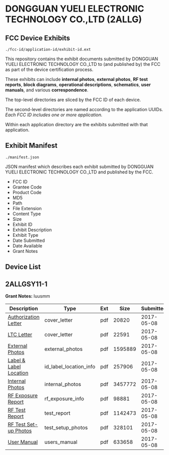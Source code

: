 # DONGGUAN YUELI ELECTRONIC TECHNOLOGY CO.,LTD (2ALLG)
## FCC Device Exhibits

```
./fcc-id/application-id/exhibit-id.ext
```

This repository contains the exhibit documents submitted by DONGGUAN YUELI ELECTRONIC TECHNOLOGY CO.,LTD to (and published by) the FCC as part of the device certification process.

These exhibits can include **internal photos**, **external photos**, **RF test reports**, **block diagrams**, **operational descriptions**, **schematics**, **user manuals**, and various **correspondence**.

The top-level directories are sliced by the FCC ID of each device.

The second-level directories are named according to the application UUIDs. *Each FCC ID includes one or more application.*

Within each application directory are the exhibits submitted with that application. 

## Exhibit Manifest

```
./manifest.json
```

JSON manifest which describes each exhibit submitted by DONGGUAN YUELI ELECTRONIC TECHNOLOGY CO.,LTD and published by the FCC.

- FCC ID
- Grantee Code
- Product Code
- MD5
- Path
- File Extension
- Content Type
- Size
- Exhibit ID
- Exhibit Description
- Exhibit Type
- Date Submitted
- Date Available
- Grant Notes

## Device List
## 2ALLGSY11-1
**Grant Notes:** luusmm

| Description | Type | Ext | Size | Submitted | Available |
| ----------- | ---- | --- | ---- | --------- | --------- |
| [Authorization Letter](2ALLGSY11-1/14b98ee51c2f87bc1465f8d83b7f0b22/3381802.pdf) | cover_letter | pdf | 20820 | 2017-05-08 | 2017-05-08 |
| [LTC Letter](2ALLGSY11-1/14b98ee51c2f87bc1465f8d83b7f0b22/3381803.pdf) | cover_letter | pdf | 22591 | 2017-05-08 | 2017-05-08 |
| [External Photos](2ALLGSY11-1/14b98ee51c2f87bc1465f8d83b7f0b22/3381804.pdf) | external_photos | pdf | 1595889 | 2017-05-08 | 2017-05-08 |
| [Label & Label Location](2ALLGSY11-1/14b98ee51c2f87bc1465f8d83b7f0b22/3381805.pdf) | id_label_location_info | pdf | 257906 | 2017-05-08 | 2017-05-08 |
| [Internal Photos](2ALLGSY11-1/14b98ee51c2f87bc1465f8d83b7f0b22/3381806.pdf) | internal_photos | pdf | 3457772 | 2017-05-08 | 2017-05-08 |
| [RF Exposure Report](2ALLGSY11-1/14b98ee51c2f87bc1465f8d83b7f0b22/3381808.pdf) | rf_exposure_info | pdf | 98881 | 2017-05-08 | 2017-05-08 |
| [RF Test Report](2ALLGSY11-1/14b98ee51c2f87bc1465f8d83b7f0b22/3381810.pdf) | test_report | pdf | 1142473 | 2017-05-08 | 2017-05-08 |
| [RF Test Set-up Photos](2ALLGSY11-1/14b98ee51c2f87bc1465f8d83b7f0b22/3381811.pdf) | test_setup_photos | pdf | 328101 | 2017-05-08 | 2017-05-08 |
| [User Manual](2ALLGSY11-1/14b98ee51c2f87bc1465f8d83b7f0b22/3381812.pdf) | users_manual | pdf | 633658 | 2017-05-08 | 2017-05-08 |
